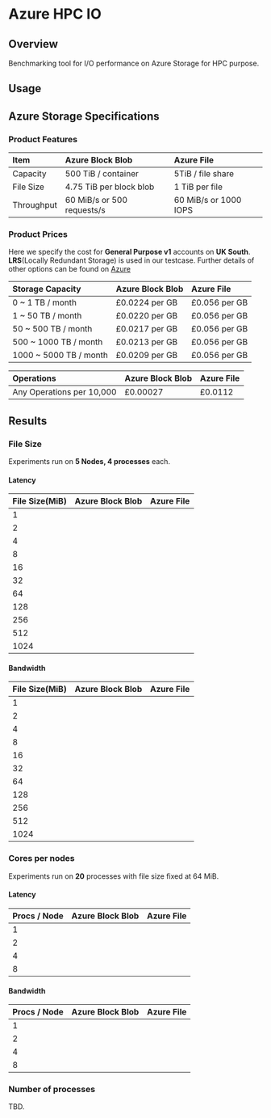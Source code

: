 # Azure HPC IO
## Overview
Benchmarking tool for I/O performance on Azure Storage for HPC purpose. 

## Usage

## Azure Storage Specifications
### Product Features
| Item | Azure Block Blob | Azure File |
| :------------- |:-------------| :-----|
| Capacity | 500 TiB / container | 5TiB / file share |
| File Size | 4.75 TiB per block blob | 1 TiB per file |
| Throughput | 60 MiB/s or 500 requests/s | 60 MiB/s or 1000 IOPS  |

### Product Prices
Here we specify the cost for **General Purpose v1** accounts on **UK South**. **LRS**(Locally Redundant Storage) is used in our testcase. Further details of other options can be found on [Azure](https://azure.microsoft.com/en-us/pricing/details/storage/blobs/)

| Storage Capacity | Azure Block Blob | Azure File |
| :------ | :-------| :-------|
| 0 ~ 1 TB / month | £0.0224 per GB | £0.056 per GB |
| 1 ~ 50 TB / month |  £0.0220 per GB | £0.056 per GB |
| 50 ~ 500 TB / month |  £0.0217 per GB | £0.056 per GB |
| 500 ~ 1000 TB / month |  £0.0213 per GB | £0.056 per GB |
| 1000 ~ 5000 TB / month |  £0.0209 per GB | £0.056 per GB |

| Operations | Azure Block Blob | Azure File |
| :------ | :-------| :-------|
| Any Operations per 10,000 | £0.00027 | £0.0112 |

## Results 
### File Size
Experiments run on **5 Nodes, 4 processes** each. 

#### Latency
| File Size(MiB) | Azure Block Blob | Azure File |
| :------ | :-------| :-------|
| 1 |  |  |
| 2 |  |  |
| 4 |  |  |
| 8 |  |  |
| 16 |  |  |
| 32 |  |  |
| 64 |  |  |
| 128 |  |  |
| 256 |  |  |
| 512 |  |  |
| 1024 |  |  |

#### Bandwidth
| File Size(MiB) | Azure Block Blob | Azure File |
| :------ | :-------| :-------|
| 1 |  |  |
| 2 |  |  |
| 4 |  |  |
| 8 |  |  |
| 16 |  |  |
| 32 |  |  |
| 64 |  |  |
| 128 |  |  |
| 256 |  |  |
| 512 |  |  |
| 1024 |  |  |

### Cores per nodes
Experiments run on **20** processes with file size fixed at 64 MiB.

#### Latency
| Procs / Node | Azure Block Blob | Azure File |
| :------ | :-------| :-------|
| 1 |  |  |
| 2 |  |  |
| 4 |  |  |
| 8 |  |  |

#### Bandwidth
| Procs / Node | Azure Block Blob | Azure File |
| :------ | :-------| :-------|
| 1 |  |  |
| 2 |  |  |
| 4 |  |  |
| 8 |  |  |

### Number of processes
TBD.